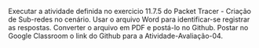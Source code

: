 Executar a atividade definida no exercicio 11.7.5 do Packet Tracer - Criação de Sub-redes no cenário.
Usar o arquivo Word para identificar-se registrar as respostas. 
Converter o arquivo em PDF e postá-lo no Github.
Postar no Google Classroom o link do Github para a Atividade-Avaliação-04.

